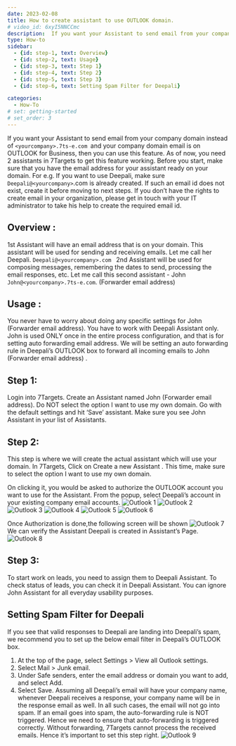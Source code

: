 ```yaml
---
date: 2023-02-08
title: How to create assistant to use OUTLOOK domain.
# video_id: 6xyI5NNCCmc
description:  If you want your Assistant to send email from your company domain instead of `<yourcompany>.7ts-e.com `and your company domain email is on OUTLOOK for Business, then you can use this feature.
type: How-to
sidebar:
  - {id: step-1, text: Overview}
  - {id: step-2, text: Usage}
  - {id: step-3, text: Step 1}
  - {id: step-4, text: Step 2}
  - {id: step-5, text: Step 3}
  - {id: step-6, text: Setting Spam Filter for Deepali}

categories:
  - How-To
# set: getting-started
# set_order: 3
---
```

If you want your Assistant to send email from your company domain instead of `<yourcompany>.7ts-e.com `and your company domain email is on OUTLOOK for Business, then you can use this feature.
As of now, you need 2 assistants in 7Targets to get this feature working.
Before you start, make sure that you have the email address for your assistant ready on your domain.
For e.g. If you want to use Deepali, make sure `Deepali@<yourcompany>`.com is already created. If such an email id does not exist, create it before moving to next steps. If you don’t have the rights to create email in your organization, please get in touch with your IT administrator to take his help to create the required email id.

## Overview :
1st Assistant will have an email address that is on your domain. This assistant will be used for sending and receiving emails. Let me call her Deepali. `Deepali@<yourcompany>.com `
2nd Assistant will be used for composing messages, remembering the dates to send, processing the email responses, etc. Let me call this second assistant - John `John@<yourcompany>.7ts-e.com`. (Forwarder email address)

## Usage :
You never have to worry about doing any specific settings for John (Forwarder email address). You have to work with Deepali Assistant only. John is used ONLY once in the entire process configuration, and that is for setting auto forwarding email address.
We will be setting an auto forwarding rule in Deepali’s OUTLOOK box to forward all incoming emails to John (Forwarder email address) .


## Step 1:
Login into 7Targets. Create an Assistant named John (Forwarder email address). Do NOT select the option I want to use my own domain. Go with the default settings and hit ‘Save’ assistant. Make sure you see John Assistant in your list of Assistants. 
## Step 2:
This step is where we will create the actual assistant which will use your domain.
In 7Targets, Click on Create a new Assistant . This time, make sure to select the option I want to use my own domain.

On clicking it, you would be asked to authorize the OUTLOOK account you want to use for the Assistant. From the popup, select Deepali’s account in your existing company email accounts.
![Outlook 1](../../images/outlook_image1.png)
![Outlook 2](../../images/outlook_image2.png)
![Outlook 3](../../images/outlook_image3.png)
![Outlook 4](../../images/outlook_image4.png)
![Outlook 5](../../images/outlook_image5.png)
![Outlook 6](../../images/outlook_image6.png)

Once Authorization is done,the following screen will be shown
![Outlook 7](../../images/outlook_image7.png)
We can verify the Assistant Deepali is created in Assistant’s Page.
![Outlook 8](../../images/outlook_image8.png)
## Step 3:
To start work on leads, you need to assign them to Deepali Assistant. To check status of leads, you can check it in Deepali Assistant. You can ignore John Assistant for all everyday usability purposes.  
  
## Setting Spam Filter for Deepali
If you see that valid responses to Deepali are landing into Deepali’s spam, we recommend you to set up the below email filter in Deepali’s OUTLOOK box.
1.	At the top of the page, select Settings > View all Outlook settings.
2.	Select Mail > Junk email.
3.	Under Safe senders, enter the email address or domain you want to add, and select Add.
4.	Select Save.
Assuming all Deepali’s email will have your company name, whenever Deepali receives a response, your company name will be in the response email as well. In all such cases, the email will not go into spam.
If an email goes into spam, the auto-forwarding rule is NOT triggered. Hence we need to ensure that auto-forwarding is triggered correctly. Without forwarding, 7Targets cannot process the received emails. Hence it’s important to set this step right.
![Outlook 9](../../images/outlook_image9.png)
